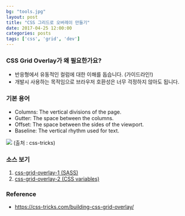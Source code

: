 ```yaml
---
bg: "tools.jpg"
layout: post
title: "CSS 그리드로 오버레이 만들기"
date: 2017-04-25 12:00:00
categories: posts
tags: ['css', 'grid', 'dev']
---
```


### CSS Grid Overlay가 왜 필요한가요?
- 반응형에서 유동적인 컬럼에 대한 이해를 돕습니다. (가이드라인!)
- 개발시 사용하는 목적임으로 브라우저 호환성은 너무 걱정하지 않아도 됩니다.

### 기본 용어
- Columns: The vertical divisions of the page.
- Gutter: The space between the columns.
- Offset: The space between the sides of the viewport.
- Baseline: The vertical rhythm used for text.

![](https://cdn.css-tricks.com/wp-content/uploads/2017/03/s_7887F2C7EE34D61FF16137826B5D88AC920BD1E146FAAC42AB4B6AB5B2DEAC6D_1488871641697_Terminology2x.png)
(출처 : css-tricks)

### 소스 보기
1. [css-grid-overlay-1 (SASS)](https://codepen.io/pigjh1/pen/dZPXEq)
2. [css-grid-overlay-2 (CSS variables)](https://codepen.io/pigjh1/pen/EbayBb)

### Reference
- https://css-tricks.com/building-css-grid-overlay/
